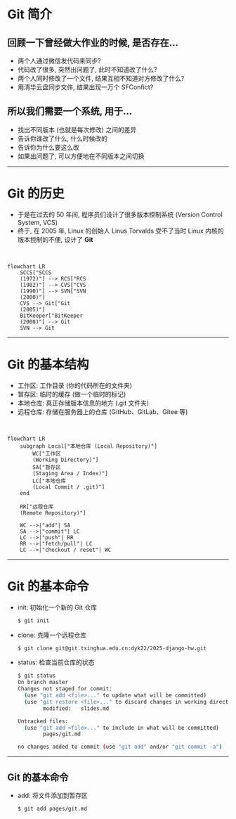 # Git 简介

## 回顾一下曾经做大作业的时候, 是否存在...

- 两个人通过微信发代码来同步?
- 代码改了很多, 突然出问题了, 此时不知道改了什么?
- 两个人同时修改了一个文件, 结果互相不知道对方修改了什么?
- 用清华云盘同步文件, 结果出现一万个 SFConfict?

## 所以我们需要一个系统, 用于...

- 找出不同版本 (也就是每次修改) 之间的差异
- 告诉你谁改了什么, 什么时候改的
- 告诉你为什么要这么改
- 如果出问题了, 可以方便地在不同版本之间切换

---

# Git 的历史

- 于是在过去的 50 年间, 程序员们设计了很多版本控制系统 (Version Control System, VCS)
- 终于, 在 2005 年, Linux 的创始人 Linus Torvalds 受不了当时 Linux 内核的版本控制的不便, 设计了 **Git**

<br />

```mermaid
flowchart LR
    SCCS["SCCS
    (1972)"] --> RCS["RCS
    (1982)"] --> CVS["CVS
    (1990)"] --> SVN["SVN
    (2000)"]
    CVS --> Git["Git
    (2005)"]
    BitKeeper["BitKeeper
    (2000)"] --> Git
    SVN --> Git
```

---

# Git 的基本结构

- 工作区: 工作目录 (你的代码所在的文件夹)
- 暂存区: 临时的缓存 (做一个临时的标记)
- 本地仓库: 真正存储版本信息的地方 (.git 文件夹)
- 远程仓库: 存储在服务器上的仓库 (GitHub、GitLab、Gitee 等)

<br />

```mermaid
flowchart LR
    subgraph Local["本地仓库 (Local Repository)"]
        WC["工作区
        (Working Directory)"]
        SA["暂存区
        (Staging Area / Index)"]
        LC["本地仓库
        (Local Commit / .git)"]
    end

    RR["远程仓库
    (Remote Repository)"]

    WC -->|"add"| SA
    SA -->|"commit"| LC
    LC -->|"push"| RR
    RR -->|"fetch/pull"| LC
    LC -->|"checkout / reset"| WC
```

---

# Git 的基本命令

- init: 初始化一个新的 Git 仓库
    ```bash
    $ git init
    ```
- clone: 克隆一个远程仓库
    ```bash
    $ git clone git@git.tsinghua.edu.cn:dyk22/2025-django-hw.git
    ```
- status: 检查当前仓库的状态
    ```bash
    $ git status
    On branch master
    Changes not staged for commit:
      (use "git add <file>..." to update what will be committed)
      (use "git restore <file>..." to discard changes in working directory)
            modified:   slides.md

    Untracked files:
      (use "git add <file>..." to include in what will be committed)
            pages/git.md

    no changes added to commit (use "git add" and/or "git commit -a")
    ```

---

## Git 的基本命令

- add: 将文件添加到暂存区
    ```bash
    $ git add pages/git.md
    
    ```